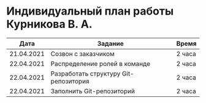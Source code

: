 # Индивидуальный план работы Курникова В. А.

| Дата           | Задание                                              | Время     |
|----------------|------------------------------------------------------|-----------|
| 21.04.2021     |Созвон с заказчиком                                | 2 часа   |
| 22.04.2021     | Распределение ролей в команде                                 | 2 часа   | 
| 22.04.2021     | Разработать структуру Git-репозитория                | 2 часа    |
| 22.04.2021     | Заполнить Git-репозиторий                | 2 часа    | 


